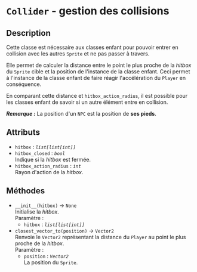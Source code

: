 # `Collider` - gestion des collisions
## Description
Cette classe est nécessaire aux classes enfant pour pouvoir entrer en collision avec les autres `Sprite` et ne pas passer à travers.

Elle permet de calculer la distance entre le point le plus proche de la *hitbox* du `Sprite` cible et la position de l'instance
de la classe enfant. Ceci permet à l'instance de la classe enfant de faire réagir l'accélération du `Player` en conséquence.

En comparant cette distance et `hitbox_action_radius`, il est possible pour les classes enfant de savoir si un autre élément entre en collision.

***Remarque :*** La position d'un `NPC` est la position de **ses pieds**. 

## Attributs
- `hitbox` : *`list[list[int]]`*
- `hitbox_closed` : *`bool`* \
  Indique si la *hitbox* est fermée.
- `hitbox_action_radius` : *`int`* \
  Rayon d'action de la *hitbox*.

## Méthodes
- `__init__(hitbox)` &rarr; `None` \
  Initialise la *hitbox*. \
  Paramètre :
  * `hitbox` : *`list[list[int]]`*
- `closest_vector_to(position)` &rarr; `Vector2` \
  Renvoie le `Vector2` représentant la distance du `Player` au point le plus proche de la *hitbox*. \
  Paramètre :
  * `position` : *`Vector2`* \
    La position du `Sprite`.